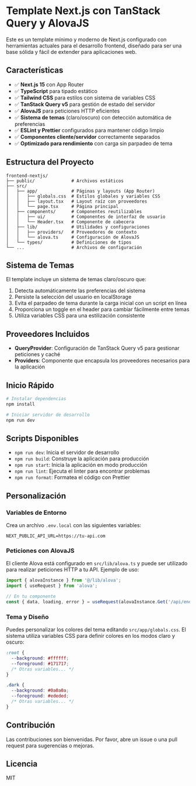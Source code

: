 # Template Next.js con TanStack Query y AlovaJS

Este es un template mínimo y moderno de Next.js configurado con herramientas actuales para el desarrollo frontend, diseñado para ser una base sólida y fácil de extender para aplicaciones web.

## Características

- ✅ **Next.js 15** con App Router
- ✅ **TypeScript** para tipado estático
- ✅ **Tailwind CSS** para estilos con sistema de variables CSS
- ✅ **TanStack Query v5** para gestión de estado del servidor
- ✅ **AlovaJS** para peticiones HTTP eficientes
- ✅ **Sistema de temas** (claro/oscuro) con detección automática de preferencias
- ✅ **ESLint y Prettier** configurados para mantener código limpio
- ✅ **Componentes cliente/servidor** correctamente separados
- ✅ **Optimizado para rendimiento** con carga sin parpadeo de tema

## Estructura del Proyecto

```
frontend-nextjs/
├── public/              # Archivos estáticos
├── src/
│   ├── app/             # Páginas y layouts (App Router)
│   │   ├── globals.css  # Estilos globales y variables CSS
│   │   ├── layout.tsx   # Layout raíz con proveedores
│   │   └── page.tsx     # Página principal
│   ├── components/      # Componentes reutilizables
│   │   ├── ui/          # Componentes de interfaz de usuario
│   │   └── Header.tsx   # Componente de cabecera
│   ├── lib/             # Utilidades y configuraciones
│   │   ├── providers/   # Proveedores de contexto
│   │   └── alova.ts     # Configuración de AlovaJS
│   └── types/           # Definiciones de tipos
└── ...                  # Archivos de configuración
```

## Sistema de Temas

El template incluye un sistema de temas claro/oscuro que:

1. Detecta automáticamente las preferencias del sistema
2. Persiste la selección del usuario en localStorage
3. Evita el parpadeo de tema durante la carga inicial con un script en línea
4. Proporciona un toggle en el header para cambiar fácilmente entre temas
5. Utiliza variables CSS para una estilización consistente

## Proveedores Incluidos

- **QueryProvider**: Configuración de TanStack Query v5 para gestionar peticiones y caché
- **Providers**: Componente que encapsula los proveedores necesarios para la aplicación

## Inicio Rápido

```bash
# Instalar dependencias
npm install

# Iniciar servidor de desarrollo
npm run dev
```

## Scripts Disponibles

- `npm run dev`: Inicia el servidor de desarrollo
- `npm run build`: Construye la aplicación para producción
- `npm run start`: Inicia la aplicación en modo producción
- `npm run lint`: Ejecuta el linter para encontrar problemas
- `npm run format`: Formatea el código con Prettier

## Personalización

### Variables de Entorno

Crea un archivo `.env.local` con las siguientes variables:

```
NEXT_PUBLIC_API_URL=https://tu-api.com
```

### Peticiones con AlovaJS

El cliente Alova está configurado en `src/lib/alova.ts` y puede ser utilizado para realizar peticiones HTTP a tu API. Ejemplo de uso:

```typescript
import { alovaInstance } from '@/lib/alova';
import { useRequest } from 'alova';

// En tu componente
const { data, loading, error } = useRequest(alovaInstance.Get('/api/endpoint'));
```

### Tema y Diseño

Puedes personalizar los colores del tema editando `src/app/globals.css`. El sistema utiliza variables CSS para definir colores en los modos claro y oscuro:

```css
:root {
  --background: #ffffff;
  --foreground: #171717;
  /* Otras variables... */
}

.dark {
  --background: #0a0a0a;
  --foreground: #ededed;
  /* Otras variables... */
}
```

## Contribución

Las contribuciones son bienvenidas. Por favor, abre un issue o una pull request para sugerencias o mejoras.

## Licencia

MIT

